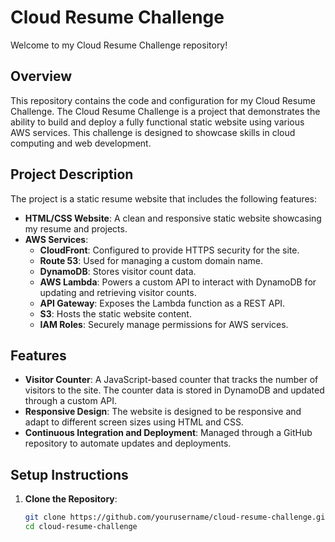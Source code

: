 # Cloud Resume Challenge

Welcome to my Cloud Resume Challenge repository!

## Overview

This repository contains the code and configuration for my Cloud Resume Challenge. The Cloud Resume Challenge is a project that demonstrates the ability to build and deploy a fully functional static website using various AWS services. This challenge is designed to showcase skills in cloud computing and web development.

## Project Description

The project is a static resume website that includes the following features:

- **HTML/CSS Website**: A clean and responsive static website showcasing my resume and projects.
- **AWS Services**:
  - **CloudFront**: Configured to provide HTTPS security for the site.
  - **Route 53**: Used for managing a custom domain name.
  - **DynamoDB**: Stores visitor count data.
  - **AWS Lambda**: Powers a custom API to interact with DynamoDB for updating and retrieving visitor counts.
  - **API Gateway**: Exposes the Lambda function as a REST API.
  - **S3**: Hosts the static website content.
  - **IAM Roles**: Securely manage permissions for AWS services.

## Features

- **Visitor Counter**: A JavaScript-based counter that tracks the number of visitors to the site. The counter data is stored in DynamoDB and updated through a custom API.
- **Responsive Design**: The website is designed to be responsive and adapt to different screen sizes using HTML and CSS.
- **Continuous Integration and Deployment**: Managed through a GitHub repository to automate updates and deployments.

## Setup Instructions

1. **Clone the Repository**:
   ```bash
   git clone https://github.com/yourusername/cloud-resume-challenge.git
   cd cloud-resume-challenge
